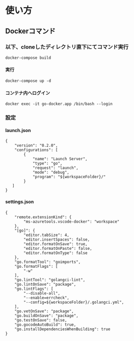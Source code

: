 # 使い方

## Dockerコマンド

### 以下、cloneしたディレクトリ直下にてコマンド実行

```$xslt
docker-compose build
```

#### 実行

```$xslt
docker-compose up -d
```

#### コンテナ内へログイン

```$xslt
docker exec -it go-docker.app /bin/bash --login
```

### 設定

#### launch.json

```$xslt
{
    "version": "0.2.0",
    "configurations": [
        {
            "name": "Launch Server",
            "type": "go",
            "request": "launch",
            "mode": "debug",
            "program": "${workspaceFolder}/"
        }
   ]
}
```

#### settings.json

```$xslt
{
    "remote.extensionKind": {
        "ms-azuretools.vscode-docker": "workspace"
    },
    "[go]": {
        "editor.tabSize": 4,
        "editor.insertSpaces": false,
        "editor.formatOnSave": true,
        "editor.formatOnPaste": false,
        "editor.formatOnType": false
    },
    "go.formatTool": "goimports",
    "go.formatFlags": [
        "-w"
    ],
    "go.lintTool": "golangci-lint",
    "go.lintOnSave": "package",
    "go.lintFlags": [
        "--disable-all",
        "--enable=errcheck",
        "--config=${workspaceFolder}/.golangci.yml",
    ],
    "go.vetOnSave": "package",
    "go.buildOnSave": "package",
    "go.testOnSave": false,
    "go.gocodeAutoBuild": true,
    "go.installDependenciesWhenBuilding": true
}
```
